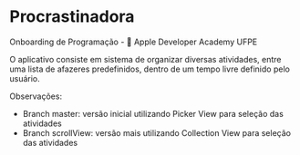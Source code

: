 # Procrastinadora
Onboarding de Programação -  Apple Developer Academy UFPE 

O aplicativo consiste em sistema de organizar diversas atividades, entre uma lista de afazeres predefinidos, dentro de um tempo livre definido pelo usuário.  

Observações:
- Branch master: versão inicial utilizando Picker View para seleção das atividades
- Branch scrollView: versão mais utilizando Collection View para seleção das atividades
